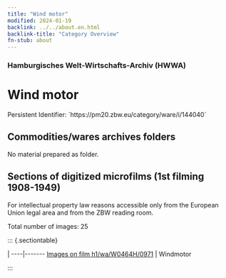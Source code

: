 ```yaml
---
title: "Wind motor"
modified: 2024-01-19
backlink: ../../about.en.html
backlink-title: "Category Overview"
fn-stub: about
---
```


### Hamburgisches Welt-Wirtschafts-Archiv (HWWA)

# Wind motor

<div class="hint">Persistent Identifier: `https://pm20.zbw.eu/category/ware/i/144040`</div>







## Commodities/wares archives folders





No material prepared as folder.



<a id="filmsections" />

## Sections of digitized microfilms (1st filming 1908-1949)

<p>For intellectual property law reasons accessible only from the European Union legal area and from the ZBW reading room.</p>



<p>Total number of images: 25</p>




::: {.sectiontable}

 | 
----|-------
<a class="btn" href="https://pm20.zbw.eu/film/h1/wa/W0464H/0971" rel="nofollow">Images on film h1/wa/W0464H/0971</a> | Windmotor


:::

















